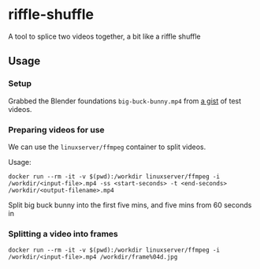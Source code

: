 # riffle-shuffle

A tool to splice two videos together, a bit like a riffle shuffle

## Usage

### Setup

Grabbed the Blender foundations `big-buck-bunny.mp4` from [a gist](https://gist.github.com/jsturgis/3b19447b304616f18657)
of test videos.

### Preparing videos for use

We can use the `linuxserver/ffmpeg` container to split videos.

Usage:

```
docker run --rm -it -v $(pwd):/workdir linuxserver/ffmpeg -i /workdir/<input-file>.mp4 -ss <start-seconds> -t <end-seconds> /workdir/<output-filename>.mp4
```

Split big buck bunny into the first five mins, and five mins from 60 seconds in

### Splitting a video into frames

```
docker run --rm -it -v $(pwd):/workdir linuxserver/ffmpeg -i /workdir/<input-file>.mp4 /workdir/frame%04d.jpg
```